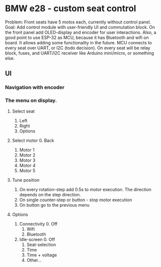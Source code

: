 # BMW e28 - custom seat control

Problem: Front seats have 5 motos each, currently without control panel.
Goal: Add control module with user-friendly UI and commutation block.
On the front panel add OLED-display and encoder for user interactions.
Also, a good point to use ESP-32 as MCU, because it has Bluetooth and wifi on board. It allows adding some functionality in the future. 
MCU connects to every seat over UART, or I2C (todo decision).
On every seat will be relay block, fuses, and UART/I2C receiver like Arduino mini/micro, or something else. 

## UI
### Navigation with encoder
### The menu on display.

1. Select seat
    1. Left
    2. Right
    3. Options

2. Select motor
    0. Back
    1. Motor 1
    2. Motor 2
    3. Motor 3
    4. Motor 4
    5. Motor 5

3. Tune position
    1. On every rotation-step add 0.5s to motor execution. The direction depends on the step direction.
    2. On single counter-step or button - stop motor execution
    3. On button go to the previous menu 

4. Options
    1. Connectivity
        0. Off
        1. Wifi
        2. Bluetooth
    2. Idle-screen
        0. Off
        1. Seat-selection
        2. Time
        3. Time + voltage
        4. Other...